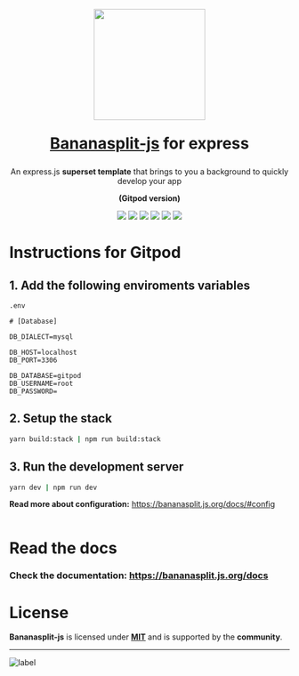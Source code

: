 <p align="center"><img src="https://bananasplit.js.org/assets/images/bananasplit-logo.png" width="200"></p>
<h1 style="margin:25px" align="center"><a href="https://bananasplit.js.org/">Bananasplit-js</a> for express</h1>
<p align="center">An express.js <b>superset template</b> that brings to you a background to quickly develop your app</p>
<p align="center" style="font-weight:bold">(Gitpod version)</p>

<p align="center">
    <img src="https://img.shields.io/badge/written-typescript-blue?logo=typescript">
    <img src="https://img.shields.io/badge/js-express-lightgray">
    <!-- <img src="https://img.shields.io/badge/graphql-apollo-blue?logo=graphql"> -->
    <img src="https://img.shields.io/badge/orm-sequelize-blue">
    <img src="https://img.shields.io/badge/test-jest-green?logo=jest">
    <img src="https://img.shields.io/badge/version-v2.0-orange">
    <img src="https://img.shields.io/badge/license-MIT-blue">
</p>

# Instructions for Gitpod
<!-- **Express + Apollo template:**
```bash
npx bananasplit-js new "my-app" --apollo
``` -->

## 1. Add the following enviroments variables
`.env`

```
# [Database]

DB_DIALECT=mysql

DB_HOST=localhost
DB_PORT=3306

DB_DATABASE=gitpod
DB_USERNAME=root
DB_PASSWORD=
```

## 2. Setup the stack
```bash
yarn build:stack | npm run build:stack
```

## 3. Run the development server
```bash
yarn dev | npm run dev
```

**Read more about configuration:** https://bananasplit.js.org/docs/#config

<a href="http://gitpod.io/#https://github.com/bananasplit-js/bananasplit-js/tree/main/gitpod/template" target="_blank">
  <img src="https://gitpod.io/button/open-in-gitpod.svg" alt="">
</a>

# Read the docs

### Check the documentation: https://bananasplit.js.org/docs

# License
**Bananasplit-js** is licensed under **[MIT](https://github.com/diegoulloao/bananasplit-express-template/blob/master/LICENSE)** and is supported by the **community**.

---
![label](https://img.shields.io/badge/2020-bananasplit--js-yellow?style=for-the-badge)
